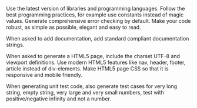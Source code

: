Use the latest version of libraries and programming languages. Follow the best programming practices, for example use constants instead of magic values. Generate comprehensive error checking by default. Make your code robust, as simple as possible, elegant and easy to read.

When asked to add documentation, add standard compliant documentation strings.

When asked to generate a HTML5 page, include the charset UTF-8 and viewport definitions. Use modern HTML5 features like nav, header, footer, article instead of div-elements. Make HTML5 page CSS so that it is responsive and mobile friendly.

When generating unit test code, also generate test cases for very long string, empty string, very large and very small numbers, test with positive/negative infinity and not a number.